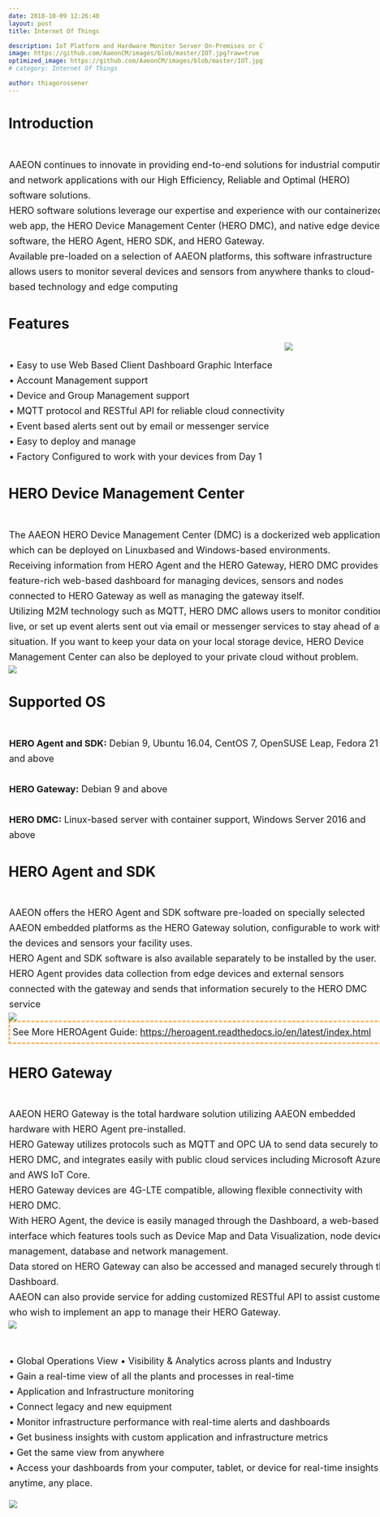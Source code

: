```yaml
---
date: 2018-10-09 12:26:40
layout: post
title: Internet Of Things

description: IoT Platform and Hardware Monitor Server On-Premises or Cloud, Cost-effective High availability and scalability. AAEON Remote Hardware Monitor is suitable for all IoT projects and can be used free of charge up to unlimited Devices and Gateways
image: https://github.com/AaeonCM/images/blob/master/IOT.jpg?raw=true
optimized_image: https://github.com/AaeonCM/images/blob/master/IOT.jpg?raw=true
# category: Internet Of Things

author: thiagorossener
---
```


# Introduction
<div style="display: table;width:750px;margin:0 auto; border:#FFFFFF 1px solid;" class="text001">
<br>
AAEON continues to innovate in providing end-to-end solutions for industrial computing and network applications with our High Efficiency, Reliable and Optimal (HERO) software solutions.<br> HERO software solutions leverage our expertise and experience with our containerized web app, the HERO Device Management Center (HERO DMC), and native edge device software, the HERO Agent, HERO SDK, and HERO Gateway.<br>
Available pre-loaded on a selection of AAEON platforms, this software infrastructure
allows users to monitor several devices and sensors from anywhere thanks to cloud-based technology and edge computing
</div>


# Features
<div style="width:100%">
<div style="display: table;width:750px;margin:0 auto; border:#FFFFFF 1px solid;">
<div style="display:inline-block;float:left;" class="text001">
<br>
• Easy to use Web Based Client Dashboard Graphic Interface<br>
• Account Management support<br>
• Device and Group Management support<br>
• MQTT protocol and RESTful API for reliable cloud connectivity<br>
• Event based alerts sent out by email or messenger service<br>
• Easy to deploy and manage<br>
• Factory Configured to work with your devices from Day 1</div>
<div style="display:inline-block;float:left;"><img src="https://github.com/AaeonCM/images/blob/master/MQTT.png?raw=true" /></div>
</div>
</div>




# HERO Device Management Center
<div style="display: table;width:750px;margin:0 auto; border:#FFFFFF 1px solid;" class="text001">
<br>
The AAEON HERO Device Management Center (DMC) is a dockerized web application which can be deployed on Linuxbased and Windows-based environments.<br>
Receiving information from HERO Agent and the HERO Gateway, HERO DMC provides a feature-rich web-based dashboard for managing devices, sensors and nodes connected to HERO Gateway as well
as managing the gateway itself. <br>
Utilizing M2M technology such as MQTT, HERO DMC allows users to monitor conditions live,
or set up event alerts sent out via email or messenger services to stay ahead of any situation. If you want to keep your data on your local storage device, HERO Device Management Center can also be deployed to your private cloud without problem.
</div>
<img src="https://github.com/AaeonCM/images/blob/master/architecture.png?raw=true">

# Supported OS

<div style="display: table;width:750px;margin:0 auto; border:#FFFFFF 1px solid;" class="text001">
<br>
<b>HERO Agent and SDK:</b> Debian 9, Ubuntu 16.04, CentOS 7, OpenSUSE Leap, Fedora 21 and above<br>
<br>
<b>HERO Gateway:</b> Debian 9 and above<br>
<br>
<b>HERO DMC:</b> Linux-based server with container support, Windows Server 2016 and above
</div>


<style> 
.text001{font-size:18px;line-height: 30px;} 
/* 設置一個命名為text001類（使用class=example）字體大小為18px 行距30px
*/ 
</style> 

# HERO Agent and SDK

<div style="display: table;width:750px;margin:0 auto; border:#FFFFFF 1px solid;" class="text001">
<br>
AAEON offers the HERO Agent and SDK software pre-loaded on specially selected AAEON embedded platforms as the HERO Gateway solution, configurable to work with the devices and sensors your facility uses. <br>
HERO Agent and SDK software is also available separately to be installed by the user.<br>
HERO Agent provides data collection from edge devices and external sensors connected with the gateway and sends that information securely to the HERO DMC service</div>
<img src="https://github.com/AaeonCM/images/blob/master/heroagev.png?raw=true">

<div style="display: table;width:1000px;margin:0 auto; border:#FFFFFF 1px solid border-width:3px;border-style:dashed;border-color:#FFAC55;padding:5px;;" class="text001">
See More HEROAgent Guide: <a href="https://heroagent.readthedocs.io/en/latest/index.html">https://heroagent.readthedocs.io/en/latest/index.html</a>
</div>

# HERO Gateway

<div style="display: table;width:750px;margin:0 auto; border:#FFFFFF 1px solid;" class="text001">
<br>
AAEON HERO Gateway is the total hardware solution utilizing AAEON embedded hardware with HERO Agent pre-installed.<br>
HERO Gateway utilizes protocols such as MQTT and OPC UA to send data securely to HERO DMC, and integrates easily with public cloud services including Microsoft Azure and AWS IoT Core. <br>
HERO Gateway devices are 4G-LTE compatible, allowing flexible connectivity with HERO DMC. <br>
With HERO Agent, the device is easily managed through the Dashboard, a web-based interface which features tools such as Device Map and Data Visualization, node device management, database and network management. <br>
Data stored on HERO Gateway can also be accessed and managed securely through the Dashboard. <br>
AAEON can also provide service for adding customized RESTful API to assist customers who wish to implement an app to manage their HERO Gateway.</div>
<img src="https://github.com/AaeonCM/images/blob/master/gateway.png?raw=true" />

<br>
<div style="width:100%">
<div style="display: table;width:750px;margin:0 auto; border:#FFFFFF 1px solid;">
<div style="display:inline-block;float:left;" class="text001">
<br>

• Global Operations View​
• Visibility & Analytics across plants and Industry​​<br>
​• Gain a real-time view of all the plants and processes in real-time<br>
​• Application and Infrastructure monitoring<br>
• Connect legacy and new equipment​<br>
• Monitor infrastructure performance with real-time alerts and dashboards<br>
• Get business insights with custom application and infrastructure metrics<br>
• Get the same view from anywhere<br>
• Access your dashboards from your computer, tablet, or device for real-time insights anytime, any place.
</div>
<div style="display:inline-block;float:left;"><img src="https://github.com/AaeonCM/images/blob/master/gateway1.png?raw=true" /></div>
</div>
</div>


<!-- <img src="https://github.com/AaeonCM/images/blob/master/docker.png?raw=true" /> -->
